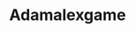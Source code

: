 # Adamalexgame 
<script async src="https://pagead2.googlesyndication.com/pagead/js/adsbygoogle.js?client=ca-pub-4486794199776534"
     crossorigin="anonymous"></script>
